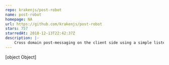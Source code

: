 ```yaml
---
repo: krakenjs/post-robot
name: post-robot
homepage: NA
url: https://github.com/krakenjs/post-robot
stars: 757
starredAt: 2018-12-13T22:42:37Z
description: |-
    Cross domain post-messaging on the client side using a simple listener/client pattern.
---
```


[object Object]
